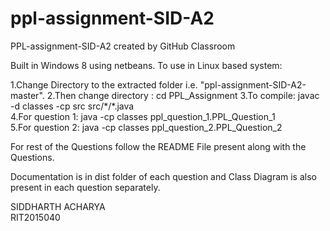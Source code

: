 # ppl-assignment-SID-A2
PPL-assignment-SID-A2 created by GitHub Classroom


Built in Windows 8 using netbeans. To use in Linux based system:

1.Change Directory to the extracted folder i.e. "ppl-assignment-SID-A2-master".
2.Then change directory : cd PPL_Assignment
3.To compile: javac -d classes -cp src src/\*/\*.java  
4.For question 1: java -cp classes ppl_question_1.PPL_Question_1  
5.For question 2: java -cp classes ppl_question_2.PPL_Question_2


For rest of the Questions follow the README File present along with the Questions.

Documentation is in dist folder of each question and Class Diagram is also present in each question separately.  


SIDDHARTH ACHARYA  
RIT2015040  
